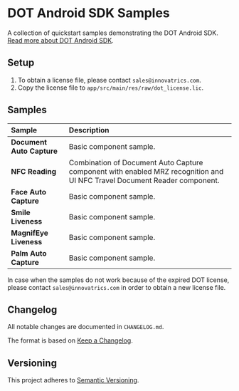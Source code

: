 # DOT Android SDK Samples

A collection of quickstart samples demonstrating the DOT Android SDK. [Read more about DOT Android SDK](https://developers.innovatrics.com/digital-onboarding/technical/android-development/).

## Setup

1. To obtain a license file, please contact `sales@innovatrics.com`.
1. Copy the license file to `app/src/main/res/raw/dot_license.lic`.

## Samples

| Sample                    | Description                                                                                                              |
|:--------------------------|:-------------------------------------------------------------------------------------------------------------------------|
| **Document Auto Capture** | Basic component sample.                                                                                                  |
| **NFC Reading**           | Combination of Document Auto Capture component with enabled MRZ recognition and UI NFC Travel Document Reader component. |
| **Face Auto Capture**     | Basic component sample.                                                                                                  |
| **Smile Liveness**        | Basic component sample.                                                                                                  |
| **MagnifEye Liveness**    | Basic component sample.                                                                                                  |
| **Palm Auto Capture**     | Basic component sample.                                                                                                  |

In case when the samples do not work because of the expired DOT license, please contact `sales@innovatrics.com` in order to obtain a new license file.

## Changelog

All notable changes are documented in `CHANGELOG.md`.

The format is based on [Keep a Changelog](https://keepachangelog.com/en/1.0.0/).

## Versioning

This project adheres to [Semantic Versioning](https://semver.org/spec/v2.0.0.html).
